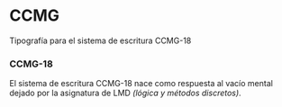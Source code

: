 # CCMG
Tipografía para el sistema de escritura CCMG-18

### CCMG-18
El sistema de escritura CCMG-18 nace como respuesta al vacío mental dejado por la asignatura de LMD *(lógica y métodos discretos)*.
